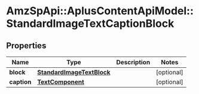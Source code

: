 # AmzSpApi::AplusContentApiModel::StandardImageTextCaptionBlock

## Properties
Name | Type | Description | Notes
------------ | ------------- | ------------- | -------------
**block** | [**StandardImageTextBlock**](StandardImageTextBlock.md) |  | [optional] 
**caption** | [**TextComponent**](TextComponent.md) |  | [optional] 

